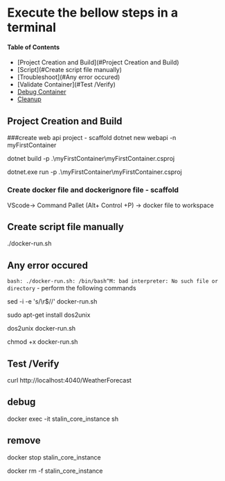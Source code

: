 # Execute the bellow steps in a terminal

#### Table of Contents

*   [Project Creation and Build](#Project Creation and Build)
*   [Script](#Create script file manually)
*   [Troubleshoot](#Any error occured)
*   [Validate Container](#Test /Verify)
*   [Debug Container](#debug)
*   [Cleanup](#remove)


## Project Creation and Build 
###create web api project - scaffold
dotnet new webapi -n myFirstContainer

dotnet build -p .\myFirstContainer\myFirstContainer.csproj

dotnet.exe run -p .\myFirstContainer\myFirstContainer.csproj


### Create docker file and dockerignore file - scaffold
VScode-> Command Pallet (Alt+ Control +P) -> docker file to workspace

## Create script file manually 
./docker-run.sh

## Any error occured  

```bash: ./docker-run.sh: /bin/bash^M: bad interpreter: No such file or directory``` -  perform the following commands

sed -i -e 's/\r$//' docker-run.sh

sudo apt-get install dos2unix

dos2unix docker-run.sh

chmod +x docker-run.sh


## Test /Verify

curl http://localhost:4040/WeatherForecast

## debug

docker exec -it stalin_core_instance sh

## remove

docker stop stalin_core_instance

docker rm -f stalin_core_instance

